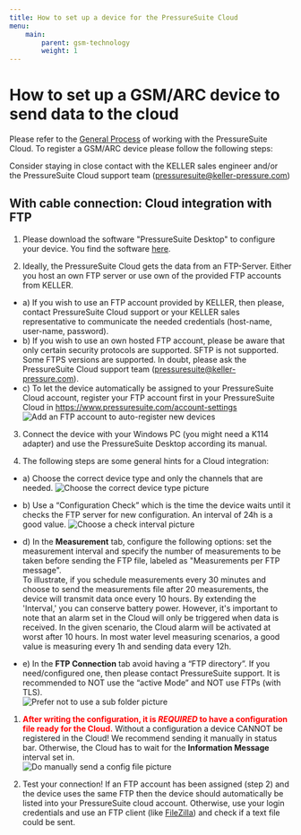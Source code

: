 ```yaml
---
title: How to set up a device for the PressureSuite Cloud
menu:
    main:
        parent: gsm-technology
        weight: 1
---
```


# How to set up a GSM/ARC device to send data to the cloud

Please refer to the [General Process](https://docs.pressuresuite.com/overview/process) of working with the PressureSuite Cloud.
To register a GSM/ARC device please follow the following steps:

Consider staying in close contact with the KELLER sales engineer and/or the PressureSuite Cloud support team (pressuresuite@keller-pressure.com) 

## With cable connection: Cloud integration with FTP

1. Please download the software "PressureSuite Desktop" to configure your device. You find the software [here](https://keller-pressure.com/en/products/software-accessories/pressuresuite/pressuresuite-desktop).
<!--- TODO: new Manual? -->
<!---, and its [manual](https://www.keller-druck2.ch/swupdate/GSMSetup/manual/man_gsm2_e_en.pdf). -->

2. Ideally, the PressureSuite Cloud gets the data from an FTP-Server. Either you host an own FTP server or use own of the provided FTP accounts from KELLER. 

  - a) If you wish to use an FTP account provided by KELLER, then please, contact PressureSuite Cloud support or your KELLER sales representative to communicate the needed credentials (host-name, user-name, password).
  - b) If you wish to use an own hosted FTP account, please be aware that only certain security protocols are supported. SFTP is not supported. Some FTPS versions are supported. In doubt, please ask the PressureSuite Cloud support team (pressuresuite@keller-pressure.com).
  - c) To let the device automatically be assigned to your PressureSuite Cloud account, register your FTP account first in your PressureSuite Cloud in https://www.pressuresuite.com/account-settings  
  ![Add an FTP account to auto-register new devices](../add-ftp-account.png "Add a FTP account to auto-register new devices")

3. Connect the device with your Windows PC (you might need a K114 adapter) and use the PressureSuite Desktop according its manual.

4. The following steps are some general hints for a Cloud integration:

  - a) Choose the correct device type and only the channels that are needed.
    ![Choose the correct device type picture](../CloudSetup_HardwareSettings.png "Choose the correct device type!")

  - b) Use a “Configuration Check” which is the time the device waits until it checks the FTP server for new configuration. An interval of 24h is a good value.
    ![Choose a check interval picture](../CloudSetup_ConfigurationCheck.png.png "Check the interval!")

  - d) In the **Measurement** tab, configure the following options: set the measurement interval and specify the number of measurements to be taken before sending the FTP file, labeled as "Measurements per FTP message".   
  To illustrate, if you schedule measurements every 30 minutes and choose to send the measurements file after 20 measurements, the device will transmit data once every 10 hours. By extending the 'Interval,' you can conserve battery power. However, it's important to note that an alarm set in the Cloud will only be triggered when data is received. In the given scenario, the Cloud alarm will be activated at worst after 10 hours. 
In most water level measuring scenarios, a good value is measuring every 1h and sending data every 12h.  

  - e) In the **FTP Connection** tab avoid having a “FTP directory”. If you need/configured one, then please contact PressureSuite support. It is recommended to NOT use the “active Mode” and NOT use FTPs (with TLS).  
    ![Prefer not to use a sub folder picture](../CloudSetup_FtpConnection.png "Prefer not to use a sub folder!") 

1. **<span style="color:red">After writing the configuration, it is *REQUIRED* to have a configuration file ready for the Cloud.</span>** Without a configuration a device CANNOT be registered in the Cloud! We recommend sending it manually in status bar. Otherwise, the Cloud has to wait for the **Information Message** interval set in.  
![Do manually send a config file picture](../CloudSetup_SendConfiguration.png "Do manually send a config file!") 


6. Test your connection! If an FTP account has been assigned (step 2) and the device uses the same FTP then the device should automatically be listed into your PressureSuite cloud account. Otherwise, use your login credentials and use an FTP client (like [FileZilla](https://filezilla-project.org/)) and check if a text file could be sent.  